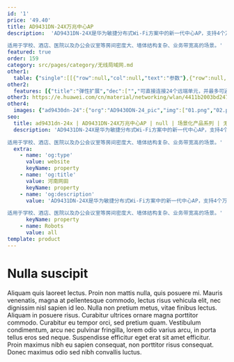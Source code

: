 ```yaml
---
id: '1'
price: '49.40'
title: AD9431DN-24X万兆中心AP
description:  'AD9431DN-24X是华为敏捷分布式Wi-Fi方案中的新一代中心AP，支持4个万兆上行接口，可以直连多个远端单元部署到室内。万兆中心AP和远端单元之间使用网线连接，集中处理业务转发。

适用于学校、酒店、医院以及办公会议室等房间密度大、墙体结构复杂、业务带宽高的场景。'
featured: true
order: 159
category: src/pages/category/无线局域网.md
other1: 
  table: {"single":[[{"row":null,"col":null,"text":"参数"},{"row":null,"col":null,"text":"AD9431DN-24X"}],[{"row":null,"col":null,"text":"尺寸（长×宽×高）"},{"row":null,"col":null,"text":"442mm × 310mm × 43.6mm"}],[{"row":null,"col":null,"text":"电源输入"},{"row":null,"col":null,"text":"额定电压：100V～240V AC，50/60Hz\n最大电压范围：90V～264V AC，47Hz～63Hz"}],[{"row":null,"col":null,"text":"最大功耗"},{"row":null,"col":null,"text":"410W（设备功耗30W，PoE供电380W）"}],[{"row":null,"col":null,"text":"端口"},{"row":null,"col":null,"text":"24 x GE + 4 x 10GE SFP"}],[{"row":null,"col":null,"text":"PoE"},{"row":null,"col":null,"text":"24端口PoE"}],[{"row":null,"col":null,"text":"无线用户接入能力"},{"row":null,"col":null,"text":"最大关联用户数：4096\n最大并发用户数：1024"}],[{"row":null,"col":null,"text":"转发能力"},{"row":null,"col":null,"text":"24Gbps"}],[{"row":null,"col":null,"text":"可管理远端单元数"},{"row":null,"col":null,"text":"24（通过交换机可扩展到48个）"}]]}
other2:
  features: [{"title":"弹性扩展","dec":["","可直接连接24个远端单元，并最多可通过交换机扩展至48个远端单元",""]},{"title":"简易管理","dec":["","远端单元不占用AC License，近万个房间只需要200个AP的管理开销",""]},{"title":"超远距离覆盖","dec":["","中心AP和远端单元之间的连线可达100米，数倍放大网络的部署范围",""]}]
other3: https://e.huawei.com/cn/material/networking/wlan/4411b2003bd247ccbe74cd6cdaa845c3
other4:
  images: {"ad9430dn-24":{"org":"AD9430DN-24_pic","img":["01.png","02.png","03.png","04.png","05.png","06.png","07.png"]}}
seo:
  title: ad9431dn-24x | AD9431DN-24X万兆中心AP | null | 场景化产品系列 | 无线局域网 | 企业网络
  description: 'AD9431DN-24X是华为敏捷分布式Wi-Fi方案中的新一代中心AP，支持4个万兆上行接口，可以直连多个远端单元部署到室内。万兆中心AP和远端单元之间使用网线连接，集中处理业务转发。

适用于学校、酒店、医院以及办公会议室等房间密度大、墙体结构复杂、业务带宽高的场景。'
  extra:
    - name: 'og:type'
      value: website
      keyName: property
    - name: 'og:title'
      value: 河南网田
      keyName: property
    - name: 'og:description'
      value: 'AD9431DN-24X是华为敏捷分布式Wi-Fi方案中的新一代中心AP，支持4个万兆上行接口，可以直连多个远端单元部署到室内。万兆中心AP和远端单元之间使用网线连接，集中处理业务转发。

适用于学校、酒店、医院以及办公会议室等房间密度大、墙体结构复杂、业务带宽高的场景。'
      keyName: property
    - name: Robots
      value: all
template: product
---
```


# Nulla suscipit

Aliquam quis laoreet lectus. Proin non mattis nulla, quis posuere mi. Mauris venenatis, magna at pellentesque commodo, lectus risus vehicula elit, nec dignissim nisl sapien id leo. Nulla non pretium metus, vitae finibus lectus. Aliquam in posuere risus. Curabitur ultrices ornare magna porttitor commodo. Curabitur eu tempor orci, sed pretium quam. Vestibulum condimentum, arcu nec pulvinar fringilla, lorem odio varius arcu, in porta tellus eros sed neque. Suspendisse efficitur eget erat sit amet efficitur. Proin maximus nibh eu sapien consequat, non porttitor risus consequat. Donec maximus odio sed nibh convallis luctus.